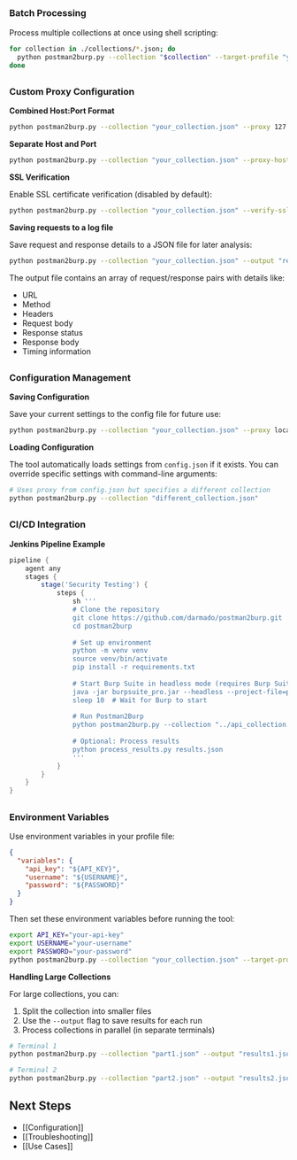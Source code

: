 
##

### Batch Processing

Process multiple collections at once using shell scripting:

```bash
for collection in ./collections/*.json; do
  python postman2burp.py --collection "$collection" --target-profile "your_profile.json"
done
```
##

### Custom Proxy Configuration

**Combined Host:Port Format**

```bash
python postman2burp.py --collection "your_collection.json" --proxy 127.0.0.1:8888
```

**Separate Host and Port**

```bash
python postman2burp.py --collection "your_collection.json" --proxy-host 127.0.0.1 --proxy-port 8888
```

**SSL Verification**

Enable SSL certificate verification (disabled by default):

```bash
python postman2burp.py --collection "your_collection.json" --verify-ssl
```

**Saving requests to a log file**

Save request and response details to a JSON file for later analysis:

```bash
python postman2burp.py --collection "your_collection.json" --output "results.json"
```

The output file contains an array of request/response pairs with details like:
- URL
- Method
- Headers
- Request body
- Response status
- Response body
- Timing information

##

### Configuration Management

**Saving Configuration**

Save your current settings to the config file for future use:

```bash
python postman2burp.py --collection "your_collection.json" --proxy localhost:8080 --save-config
```

**Loading Configuration**

The tool automatically loads settings from `config.json` if it exists. You can override specific settings with command-line arguments:

```bash
# Uses proxy from config.json but specifies a different collection
python postman2burp.py --collection "different_collection.json"
```

## 

### CI/CD Integration

**Jenkins Pipeline Example**

```groovy
pipeline {
    agent any
    stages {
        stage('Security Testing') {
            steps {
                sh '''
                # Clone the repository
                git clone https://github.com/darmado/postman2burp.git
                cd postman2burp
                
                # Set up environment
                python -m venv venv
                source venv/bin/activate
                pip install -r requirements.txt
                
                # Start Burp Suite in headless mode (requires Burp Suite Professional)
                java -jar burpsuite_pro.jar --headless --project-file=project.burp &
                sleep 10  # Wait for Burp to start
                
                # Run Postman2Burp
                python postman2burp.py --collection "../api_collection.json" --proxy localhost:8080 --output "results.json"
                
                # Optional: Process results
                python process_results.py results.json
                '''
            }
        }
    }
}
```
##

### Environment Variables

Use environment variables in your profile file:

```json
{
  "variables": {
    "api_key": "${API_KEY}",
    "username": "${USERNAME}",
    "password": "${PASSWORD}"
  }
}
```

Then set these environment variables before running the tool:

```bash
export API_KEY="your-api-key"
export USERNAME="your-username"
export PASSWORD="your-password"
python postman2burp.py --collection "your_collection.json" --target-profile "your_profile.json"
```

**Handling Large Collections**

For large collections, you can:

1. Split the collection into smaller files
2. Use the `--output` flag to save results for each run
3. Process collections in parallel (in separate terminals)

```bash
# Terminal 1
python postman2burp.py --collection "part1.json" --output "results1.json"

# Terminal 2
python postman2burp.py --collection "part2.json" --output "results2.json"
```

## Next Steps

- [[Configuration]]
- [[Troubleshooting]]
- [[Use Cases]] 